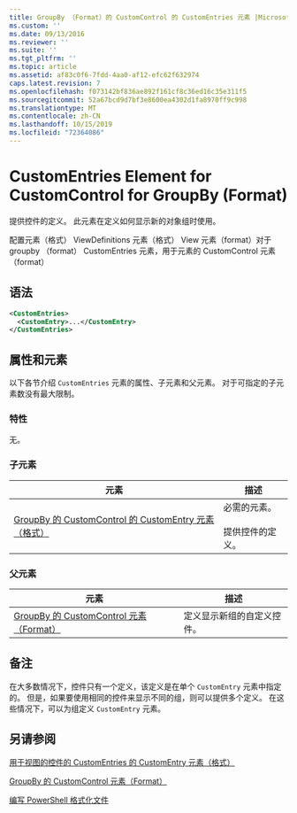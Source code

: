 ```yaml
---
title: GroupBy （Format）的 CustomControl 的 CustomEntries 元素 |Microsoft Docs
ms.custom: ''
ms.date: 09/13/2016
ms.reviewer: ''
ms.suite: ''
ms.tgt_pltfrm: ''
ms.topic: article
ms.assetid: af83c0f6-7fdd-4aa0-af12-efc62f632974
caps.latest.revision: 7
ms.openlocfilehash: f073142bf836ae892f161cf8c36ed16c35e311f5
ms.sourcegitcommit: 52a67bcd9d7bf3e8600ea4302d1fa8970ff9c998
ms.translationtype: MT
ms.contentlocale: zh-CN
ms.lasthandoff: 10/15/2019
ms.locfileid: "72364086"
---
```

# <a name="customentries-element-for-customcontrol-for-groupby-format"></a>CustomEntries Element for CustomControl for GroupBy (Format)

提供控件的定义。 此元素在定义如何显示新的对象组时使用。

配置元素（格式） ViewDefinitions 元素（格式） View 元素（format）对于 groupby （format） CustomEntries 元素，用于元素的 CustomControl 元素（format）

## <a name="syntax"></a>语法

```xml
<CustomEntries>
  <CustomEntry>...</CustomEntry>
</CustomEntries>
```

## <a name="attributes-and-elements"></a>属性和元素

以下各节介绍 `CustomEntries` 元素的属性、子元素和父元素。 对于可指定的子元素数没有最大限制。

### <a name="attributes"></a>特性

无。

### <a name="child-elements"></a>子元素

|元素|描述|
|-------------|-----------------|
|[GroupBy 的 CustomControl 的 CustomEntry 元素（格式）](./customentry-element-for-customcontrol-for-groupby-format.md)|必需的元素。<br /><br /> 提供控件的定义。|

### <a name="parent-elements"></a>父元素

|元素|描述|
|-------------|-----------------|
|[GroupBy 的 CustomControl 元素（Format）](./customcontrol-element-for-groupby-format.md)|定义显示新组的自定义控件。|

## <a name="remarks"></a>备注

在大多数情况下，控件只有一个定义，该定义是在单个 `CustomEntry` 元素中指定的。 但是，如果要使用相同的控件来显示不同的组，则可以提供多个定义。 在这些情况下，可以为组定义 `CustomEntry` 元素。

## <a name="see-also"></a>另请参阅

[用于视图的控件的 CustomEntries 的 CustomEntry 元素（格式）](./customentry-element-for-customentries-for-controls-for-view-format.md)

[GroupBy 的 CustomControl 元素（Format）](./customcontrol-element-for-groupby-format.md)

[编写 PowerShell 格式化文件](./writing-a-powershell-formatting-file.md)
